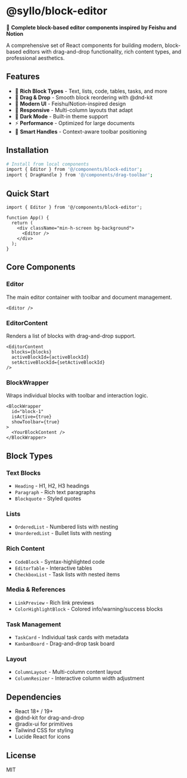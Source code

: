 # @syllo/block-editor

📝 **Complete block-based editor components inspired by Feishu and Notion**

A comprehensive set of React components for building modern, block-based editors with drag-and-drop functionality, rich content types, and professional aesthetics.

## Features

- 📝 **Rich Block Types** - Text, lists, code, tables, tasks, and more
- 🔄 **Drag & Drop** - Smooth block reordering with @dnd-kit
- 🎨 **Modern UI** - Feishu/Notion-inspired design
- 📱 **Responsive** - Multi-column layouts that adapt
- 🌙 **Dark Mode** - Built-in theme support
- ⚡ **Performance** - Optimized for large documents
- 🎯 **Smart Handles** - Context-aware toolbar positioning

## Installation

```bash
# Install from local components
import { Editor } from '@/components/block-editor';
import { DragHandle } from '@/components/drag-toolbar';
```

## Quick Start

```tsx
import { Editor } from '@/components/block-editor';

function App() {
  return (
    <div className="min-h-screen bg-background">
      <Editor />
    </div>
  );
}
```

## Core Components

### Editor

The main editor container with toolbar and document management.

```tsx
<Editor />
```

### EditorContent

Renders a list of blocks with drag-and-drop support.

```tsx
<EditorContent
  blocks={blocks}
  activeBlockId={activeBlockId}
  setActiveBlockId={setActiveBlockId}
/>
```

### BlockWrapper

Wraps individual blocks with toolbar and interaction logic.

```tsx
<BlockWrapper
  id="block-1"
  isActive={true}
  showToolbar={true}
>
  <YourBlockContent />
</BlockWrapper>
```

## Block Types

### Text Blocks
- `Heading` - H1, H2, H3 headings
- `Paragraph` - Rich text paragraphs
- `Blockquote` - Styled quotes

### Lists
- `OrderedList` - Numbered lists with nesting
- `UnorderedList` - Bullet lists with nesting

### Rich Content
- `CodeBlock` - Syntax-highlighted code
- `EditorTable` - Interactive tables
- `CheckboxList` - Task lists with nested items

### Media & References
- `LinkPreview` - Rich link previews
- `ColorHighlightBlock` - Colored info/warning/success blocks

### Task Management
- `TaskCard` - Individual task cards with metadata
- `KanbanBoard` - Drag-and-drop task board

### Layout
- `ColumnLayout` - Multi-column content layout
- `ColumnResizer` - Interactive column width adjustment

## Dependencies

- React 18+ / 19+
- @dnd-kit for drag-and-drop
- @radix-ui for primitives
- Tailwind CSS for styling
- Lucide React for icons

## License

MIT